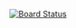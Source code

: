 [![Board Status](https://dev.azure.com/john0637/359a89b6-56c2-4b7a-a461-bf2f21f67ea2/a293edcd-2883-46df-8fae-84d3332458a6/_apis/work/boardbadge/aaa294d1-6a1d-433e-8d83-71f96cb553a5)](https://dev.azure.com/john0637/359a89b6-56c2-4b7a-a461-bf2f21f67ea2/_boards/board/t/a293edcd-2883-46df-8fae-84d3332458a6/Microsoft.RequirementCategory)
